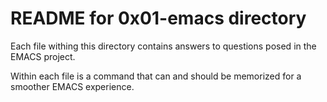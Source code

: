 # README for 0x01-emacs directory

Each file withing this directory contains answers to questions posed in the EMACS project.

Within each file is a command that can and should be memorized for a smoother EMACS experience.